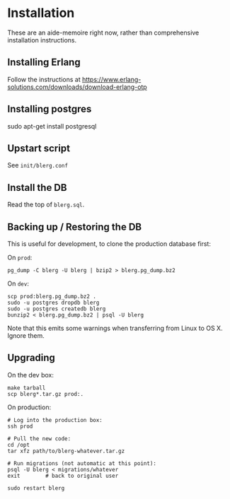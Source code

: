 # Installation

These are an aide-memoire right now, rather than comprehensive installation
instructions.

## Installing Erlang

Follow the instructions at
https://www.erlang-solutions.com/downloads/download-erlang-otp

## Installing postgres

sudo apt-get install postgresql

## Upstart script

See `init/blerg.conf`

## Install the DB

Read the top of `blerg.sql`.

## Backing up / Restoring the DB

This is useful for development, to clone the production database first:

On `prod`:

    pg_dump -C blerg -U blerg | bzip2 > blerg.pg_dump.bz2

On `dev`:

    scp prod:blerg.pg_dump.bz2 .
    sudo -u postgres dropdb blerg
    sudo -u postgres createdb blerg
    bunzip2 < blerg.pg_dump.bz2 | psql -U blerg

Note that this emits some warnings when transferring from Linux to OS X. Ignore them.

## Upgrading

On the dev box:

    make tarball
    scp blerg*.tar.gz prod:.

On production:

    # Log into the production box:
    ssh prod

    # Pull the new code:
    cd /opt
    tar xfz path/to/blerg-whatever.tar.gz
    
    # Run migrations (not automatic at this point):
    psql -U blerg < migrations/whatever
    exit        # back to original user

    sudo restart blerg
